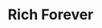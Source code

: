 ---
ee_id: '4261'
site: '1'
type: '2'
long_id: 2015-015 Rich Forever
url: 2015-015-rich-forever
year: '2015'
medium: Foam pool noodle, blue Beats Solo HD On-Ear Headphones, iPod Nano and charger,
  iPod Nano 7 Shocksock Reflective Sports Armband, Lil Wayne Bravado wristband, Nike
  wristband, Rick Ross “Blowing Money Fast (Dirty)” MPEG-1 Audio Layer III file, white
  USB cable and plug
commission:
add_credit:
dims: 140 cm x variable width x variable depth
pitch:
ps:
live_url:
related:
title: Rich Forever
youtube:
imgs: |-
  rich-forever-2015-015-full-database-team-JL.jpg
  rich-forever-2015-015-detail-database-EK.jpg
subheading:
year2: '2015'
download:
add_credits:
related_code:
! '':
layout: things-i-made
---